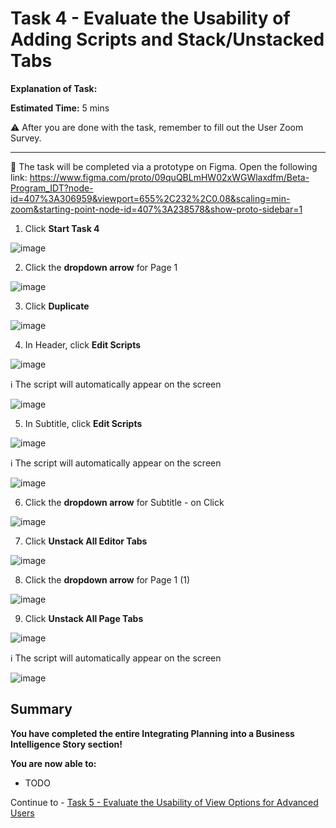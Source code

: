 # Task 4 - Evaluate the Usability of Adding Scripts and Stack/Unstacked Tabs

**Explanation of Task:** 

**Estimated Time:** 5 mins

⚠️ After you are done with the task, remember to fill out the User Zoom Survey.

----------------------------------------------------------------------------------------------------------------------------------------

🚩 The task will be completed via a prototype on Figma. Open the following link: https://www.figma.com/proto/09quQBLmHW02xWGWlaxdfm/Beta-Program_IDT?node-id=407%3A306959&viewport=655%2C232%2C0.08&scaling=min-zoom&starting-point-node-id=407%3A238578&show-proto-sidebar=1

1. Click **Start Task 4**

![image](https://user-images.githubusercontent.com/112718519/198708975-8641cea2-fff1-4dc5-9353-dae6d94d6c05.png)

2. Click the **dropdown arrow** for Page 1

![image](https://user-images.githubusercontent.com/112718519/198707645-49c569c4-e81b-4f22-bd77-62b0b300bde9.png)

3. Click **Duplicate**

![image](https://user-images.githubusercontent.com/112718519/198707704-9c6fe044-e07b-484e-9ab3-88736906e965.png)

4. In Header, click **Edit Scripts**

![image](https://user-images.githubusercontent.com/112718519/198707820-a9eb964e-9f0d-4f1f-aaec-48f35c775a1d.png)

ℹ️ The script will automatically appear on the screen

![image](https://user-images.githubusercontent.com/112718519/198708918-cccea2a4-3006-4b04-b827-f286debf24ab.png)

5. In Subtitle, click **Edit Scripts**

![image](https://user-images.githubusercontent.com/112718519/198708043-404969ee-8977-4af6-9840-e6a74b8a7b27.png)

ℹ️ The script will automatically appear on the screen

![image](https://user-images.githubusercontent.com/112718519/198708939-27deb57e-9b13-44db-b9c0-b7d89b7d674c.png)

6. Click the **dropdown arrow** for Subtitle - on Click

![image](https://user-images.githubusercontent.com/112718519/198708127-6a9395a4-b66c-4381-9f6e-1abd7ed7d56c.png)

7. Click **Unstack All Editor Tabs**

![image](https://user-images.githubusercontent.com/112718519/198708201-d07f4a9e-a7a0-4b71-a440-39650d620b89.png)

8. Click the **dropdown arrow** for Page 1 (1)

![image](https://user-images.githubusercontent.com/112718519/198708302-3e6bd80c-5f00-45de-b14a-3c0599e6ad81.png)

9. Click **Unstack All Page Tabs**

![image](https://user-images.githubusercontent.com/112718519/198708375-7115926f-3a27-4812-b2c3-335e871eb7e8.png)

ℹ️ The script will automatically appear on the screen

![image](https://user-images.githubusercontent.com/112718519/198708700-52750ecd-f4f7-4e62-8d37-de10d2f72f43.png)


## Summary

**You have completed the entire Integrating Planning into a Business Intelligence Story section!**

**You are now able to:**
- TODO

Continue to - [Task 5 - Evaluate the Usability of View Options for Advanced Users](../task5/README.md)
